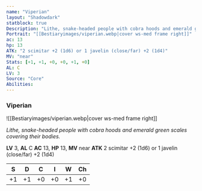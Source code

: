 ```yaml
---
name: "Viperian"
layout: "Shadowdark"
statblock: true
Description: "Lithe, snake-headed people with cobra hoods and emerald green scales covering their bodies."
Portrait: "[[Bestiaryimages/viperian.webp|cover ws-med frame right]]"
ac: 13
hp: 13
ATK: "2 scimitar +2 (1d6) or 1 javelin (close/far) +2 (1d4)"
MV: "near"
Stats: [+1, +1, +0, +0, +1, +0]
AL: C
LV: 3
Source: "Core"
Abilities:
---
```


### Viperian

![[Bestiaryimages/viperian.webp|cover ws-med frame right]]

_Lithe, snake-headed people with cobra hoods and emerald green scales covering their bodies._

**LV** 3, **AL** C
**AC** 13, **HP** 13, **MV** near
**ATK** 2 scimitar +2 (1d6) or 1 javelin (close/far) +2 (1d4)

|  S  |  D  |  C  |  I  |  W  |  Ch  |
|:---:|:---:|:---:|:---:|:---:|:----:|
| +1 | +1 | +0 | +0 | +1 | +0 |

